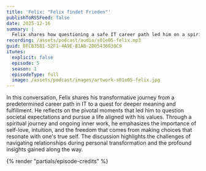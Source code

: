```yaml
---
title: 'Felix: "Felix findet Frieden"'
publishToRSSFeed: false
date: 2025-12-16
summary: |
  Felix shares how questioning a safe IT career path led him on a spiritual journey of self-love, intuition, and courageous choices to build a life aligned with his true values.
recording: /assets/podcast/audio/s01e05-felix.mp3
guid: DFCB3581-52F1-4A9E-81AB-2D05436030C9
itunes:
  explicit: false
  episode: 5
  season: 1
  episodeType: full
  image: /assets/podcast/images/artwork-s01e05-felix.jpg
---
```


In this conversation, Felix shares his transformative journey from a predetermined career path in IT to a quest for deeper meaning and fulfillment. He reflects on the pivotal moments that led him to question societal expectations and pursue a life aligned with his values. Through a spiritual journey and ongoing inner work, he emphasizes the importance of self-love, intuition, and the freedom that comes from making choices that resonate with one's true self. The discussion highlights the challenges of navigating relationships during personal transformation and the profound insights gained along the way.

{% render "partials/episode-credits" %}
